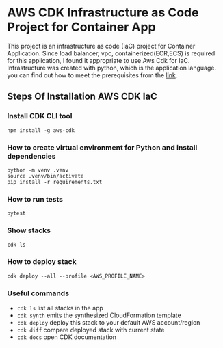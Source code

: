 # AWS CDK Infrastructure as Code Project for Container App
This project is an infrastructure as code (IaC) project for Container Application. Since load balancer, vpc, containerized(ECR,ECS) is required for this application, I found it appropriate to use Aws Cdk for IaC. Infrastructure was created with python, which is the application language.
you can find out how to meet the prerequisites from the [link](https://docs.aws.amazon.com/cdk/latest/guide/getting_started.html#getting_started_prerequisites).
## Steps Of Installation AWS CDK IaC

### Install CDK CLI tool

```
npm install -g aws-cdk
```

### How to create virtual environment for Python and install dependencies

```
python -m venv .venv
source .venv/bin/activate
pip install -r requirements.txt
```

### How to run tests

```
pytest
```

### Show stacks

```
cdk ls
```

### How to deploy stack

```
cdk deploy --all --profile <AWS_PROFILE_NAME>
```

### Useful commands

 * `cdk ls`          list all stacks in the app
 * `cdk synth`       emits the synthesized CloudFormation template
 * `cdk deploy`      deploy this stack to your default AWS account/region
 * `cdk diff`        compare deployed stack with current state
 * `cdk docs`        open CDK documentation
